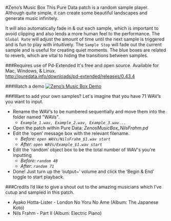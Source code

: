 #Zeno’s Music Box
This Pure Data patch is a random sample player. Although quite simple, it can create some beautiful landscapes and generate music infinitely.

It will also automatically fade in & out each sample, which is important to avoid clipping and also lends a more human feel to the performance. The `Global Rate` will adjust the amount of time until the next sample is triggered and is fun to play with intuitively. The `Sample Stop` will fade out the current sample and is useful for creating quiet moments. The blue boxes are related to reverb, which are vital to hiding the transitions between samples.

###Requires use of Pd-Extended
It's free and open source. Available for Mac, Windows, & Linux.<br>
http://puredata.info/downloads/pd-extended/releases/0.43.4

###Watch a demo
[![Zeno’s Music Box Demo](https://img.youtube.com/vi/iYXWX08sTWs/0.jpg)](https://www.youtube.com/watch?v=iYXWX08sTWs)

###Want to add your own samples?
Let's imagine that you have 71 WAV’s you want to input. 
- Rename the WAV’s to be numbered sequentially and move them into the folder named "WAVs".
  - *`Example_1.wav, Example_2.wav, Example_3.wav...`*
- Open the patch within Pure Data: *ZenosMusicBox_NilsFrahm.pd*
- Edit the ‘open’ message box with the relevant filename.
  - *Before: `open WAVs/NilsFrahm_$1.wav start`*
  - *After: `open WAVs/Example_$1.wav start`*
- Edit the ‘random’ object box to be the total number of WAV's you're inputting
  - *Before: `random 48`*
  - *After: `random 71`*
- Done! Just turn up the ‘output~’ volume and click the ‘Begin & End’ toggle to start playback.

###Credits
I’d like to give a shout out to the amazing musicians which I’ve cutup and sampled in this patch.
- Ayako Hotta-Lister - London No Yoru No Ame (Album: The Japanese Koto)
- Nils Frahm - Part II (Album: Electric Piano)
